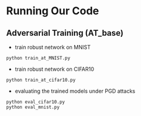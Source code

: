 # Running Our Code
## Adversarial Training (AT_base)
- train robust network on MNIST
```
python train_at_MNIST.py
```
- train robust network on CIFAR10
```
python train_at_cifar10.py
```
- evaluating the trained models under PGD attacks
```
python eval_cifar10.py
python eval_mnist.py
```
